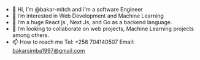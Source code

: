 - 👋 Hi, I’m @bakar-mitch and i'm a software Engineer 
- 👀 I’m interested in Web Development and Machine Learning 
- 🌱 I’m a huge React js , Next Js, and Go as a backend language.
- 💞️ I’m looking to collaborate on web projects, Machine Learning projects among others. 
- 📫 How to reach me  Tel: +256 704140507 Email: bakarsimba1997@gmail.com

<!---
bakar-mitch/bakar-mitch is a ✨ special ✨ repository because its `README.md` (this file) appears on your GitHub profile.
You can click the Preview link to take a look at your changes.
--->
